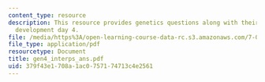 ```yaml
---
content_type: resource
description: This resource provides genetics questions along with their answers for
  development day 4.
file: /media/https%3A/open-learning-course-data-rc.s3.amazonaws.com/7-02-experimental-biology-communication-spring-2005/379f43e1708a1ac0757174713c4e2561_gen4_interps_ans.pdf
file_type: application/pdf
resourcetype: Document
title: gen4_interps_ans.pdf
uid: 379f43e1-708a-1ac0-7571-74713c4e2561
---
```


